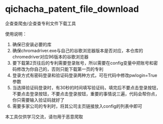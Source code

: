 # qichacha_patent_file_download
 企查查爬虫/企查查专利文件下载工具

使用说明：
1. 确保已安装必要的库
2. 确保chromadriver.exe与自己的谷歌浏览器版本是否对应，本仓库的chromedriver对应96版本的谷歌浏览器
3. 要下载第2页往后的专利需要登录账号，所以需要在config变量中把账号和密码修改为你自己的，否则只能下载第一页的专利
4. 登录方式有密码登录和验证码登录两种方式，可在代码中修改pwlogin=True参数
5. 当选择验证码登录时，有30秒的时间填写验证码，填完后不要点击登录按钮，不要点击登录按钮，不要点击登录按钮，重要的事情说三遍，代码会帮你点，你只需要输入验证码就好了
6. 需要多家公司的专利时，将其公司主页链接放入config的列表中即可


本工具仅供学习交流，请勿用于恶意爬取
